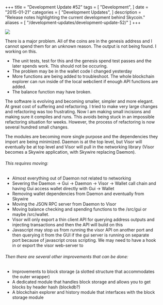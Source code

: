 +++
title = "Development Update #52"
tags = [
    "Development",
]
date = "2015-01-21"
categories = [
    "Development Updates",
]
description = "Release notes highlighting the current development behind Skycoin."
aliases = [
	"/development-updates/development-update-52/"
]
+++

![](http://i.imgur.com/f6fCapW.png)

There is a major problem. All of the coins are in the genesis address and I cannot spend them for an unknown reason. The output is not being found. I working on this.

- The unit tests, test for this and the genesis spend test passes and the later spends work. This should not be occuring.
- The problem may be in the wallet code I changed yesterday
- More functions are being added to troubleshoot. The whole blockchain explorer can run inside of the local webclient if enough API functions are added.
- The balance function may have broken.

The software is evolving and becoming smaller, simpler and more elegant. At great cost of suffering and refactoring. I tried to make very large changes and refactoring was too frustrating. Now I am making small incisions and making sure it compiles and runs. This avoids being stuck in an impossible refactoring situation for weeks. However, the process of refactoring is now several hundred small changes.

The modules are becoming more single purpose and the dependencies they import are being minimized. Daemon is at the top level, but Visor will eventually be at top level and Visor will pull in the networking library (Visor becomes a Skywire application, with Skywire replacing Daemon).

###### This requires moving:

- Almost everything out of Daemon not related to networking
- Severing the Daemon -> Gui -> Daemon -> Visor -> Wallet call chain and having Gui access wallet directly with Gui -> Wallet
- Removing wallet dependencies from Daemon and eventually from Skywire
- Moving the JSON RPC server from Daemon to Visor
- Moving balance checking and spending functions to the /src/gui or maybe /src/wallet.
- Visor will only export a thin client API for querying address outputs and injecting transactions and then the API will build on this
- Javascript may stop us from running the visor API on another port and then querying it from the GUI if the gui server is running on separate port because of javascript cross scripting. We may need to have a hook in or export the visor web-server to

###### Then there are several other improvements that can be done:

- Improvements to block storage (a slotted structure that accommodates the outer wrapper)
- A dedicated module that handles block storage and allows you to get blocks by header hash (blockdb?)
- A blockchain explorer and history module that interfaces with the block storage module

